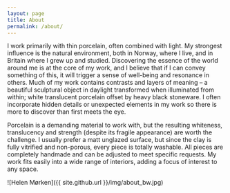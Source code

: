 ```yaml
---
layout: page
title: About
permalink: /about/
---
```


I work primarily with thin porcelain, often combined with light. My strongest influence is the natural environment, both in Norway, where I live, and in Britain where I grew up and studied. Discovering the essence of the world around me is at the core of my work, and I believe that if I can convey something of this, it will trigger a sense of well-being and resonance in others. Much of my work contains contrasts and layers of meaning – a beautiful sculptural object in daylight transformed when illuminated from within; white translucent porcelain offset by heavy black stoneware. I often incorporate hidden details or unexpected elements in my work so there is more to discover than first meets the eye. 

Porcelain is a demanding material to work with, but the resulting whiteness, translucency and strength (despite its fragile appearance) are worth the challenge. I usually prefer a matt unglazed surface, but since the clay is fully vitrified and non-porous, every piece is totally washable. All pieces are completely handmade and can be adjusted to meet specific requests. My work fits easily into a wide range of interiors, adding a focus of interest to any space.

![Helen Mørken]({{ site.github.url }}/img/about_bw.jpg)
